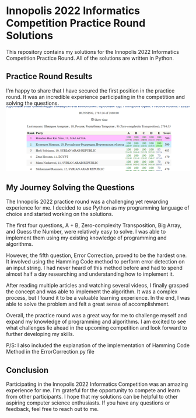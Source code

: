 # Innopolis 2022 Informatics Competition Practice Round Solutions
This repository contains my solutions for the Innopolis 2022 Informatics Competition Practice Round. All of the solutions are written in Python.

## Practice Round Results
I'm happy to share that I have secured the first position in the practice round. It was an incredible experience participating in the competition and solving the questions.
<br/>
<img src="./about/pcms.png">

## My Journey Solving the Questions
The Innopolis 2022 practice round was a challenging yet rewarding experience for me. I decided to use Python as my programming language of choice and started working on the solutions.

The first four questions, A + B, Zero-complexity Transposition, Big Array, and Guess the Number, were relatively easy to solve. I was able to implement them using my existing knowledge of programming and algorithms.

However, the fifth question, Error Correction, proved to be the hardest one. It involved using the Hamming Code method to perform error detection on an input string. I had never heard of this method before and had to spend almost half a day researching and understanding how to implement it.

After reading multiple articles and watching several videos, I finally grasped the concept and was able to implement the algorithm. It was a complex process, but I found it to be a valuable learning experience. In the end, I was able to solve the problem and felt a great sense of accomplishment. 

Overall, the practice round was a great way for me to challenge myself and expand my knowledge of programming and algorithms. I am excited to see what challenges lie ahead in the upcoming competition and look forward to further developing my skills.

P/S: I also included the explanation of the implementation of Hamming Code Method in the ErrorCorrection.py file

## Conclusion
Participating in the Innopolis 2022 Informatics Competition was an amazing experience for me. I'm grateful for the opportunity to compete and learn from other participants. I hope that my solutions can be helpful to other aspiring computer science enthusiasts. If you have any questions or feedback, feel free to reach out to me.